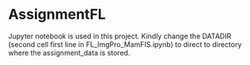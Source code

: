 # AssignmentFL

Jupyter notebook is used in this project.
Kindly change the DATADIR (second cell first line in FL_ImgPro_MamFIS.ipynb) to direct to directory where the assignment_data is stored.

